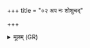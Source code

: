+++
title = "०२ अप नः शोशुचद्"

+++
<details><summary>मूलम् (GR)</summary>

अप नः शोशुचद् अघम् ।  
सुक्षेत्रिया सुगातुया  
वसूया च यजामहे ॥
</details>